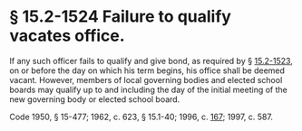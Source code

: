 # § 15.2-1524 Failure to qualify vacates office.

<p>If any such officer fails to qualify and give bond, as required by § <a href='http://law.lis.virginia.gov/vacode/15.2-1523/'>15.2-1523</a>, on or before the day on which his term begins, his office shall be deemed vacant. However, members of local governing bodies and elected school boards may qualify up to and including the day of the initial meeting of the new governing body or elected school board.</p><p>Code 1950, § 15-477; 1962, c. 623, § 15.1-40; 1996, c. <a href='http://lis.virginia.gov/cgi-bin/legp604.exe?961+ful+CHAP0167'>167</a>; 1997, c. 587.</p>